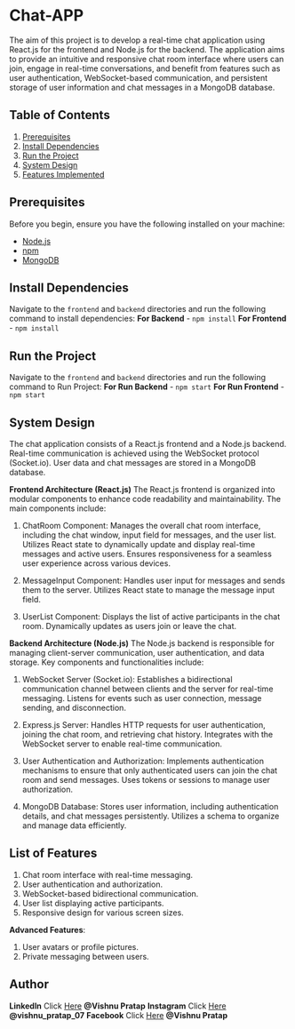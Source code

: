 # Chat-APP

The aim of this project is to develop a real-time chat application using React.js for the frontend and Node.js for the backend. The application aims to provide an intuitive and responsive chat room interface where users can join, engage in real-time conversations, and benefit from features such as user authentication, WebSocket-based communication, and persistent storage of user information and chat messages in a MongoDB database.

## Table of Contents

1. [Prerequisites](#prerequisites)
2. [Install Dependencies](#install-dependencies)
3. [Run the Project](#run-the-project)
4. [System Design](#system-design)
5. [Features Implemented](#features-implemented)

## Prerequisites
Before you begin, ensure you have the following installed on your machine:

- [Node.js](https://nodejs.org/)
- [npm](https://www.npmjs.com/)
- [MongoDB](https://www.mongodb.com/try/download/community)


## Install Dependencies

Navigate to the `frontend` and `backend` directories and run the following command to install dependencies:
**For Backend** - `npm install`
**For Frontend** - `npm install`

## Run the Project

Navigate to the `frontend` and `backend` directories and run the following command to Run Project:
**For Run Backend** - `npm start`
**For Run Frontend** - `npm start`

## System Design

The chat application consists of a React.js frontend and a Node.js backend. Real-time communication is achieved using the WebSocket protocol (Socket.io). User data and chat messages are stored in a MongoDB database.

**Frontend Architecture (React.js)**
The React.js frontend is organized into modular components to enhance code readability and maintainability. The main components include:
1) ChatRoom Component:
Manages the overall chat room interface, including the chat window, input field for messages, and the user list.
Utilizes React state to dynamically update and display real-time messages and active users.
Ensures responsiveness for a seamless user experience across various devices.

2) MessageInput Component:
Handles user input for messages and sends them to the server.
Utilizes React state to manage the message input field.

3) UserList Component:
Displays the list of active participants in the chat room.
Dynamically updates as users join or leave the chat.

**Backend Architecture (Node.js)**
The Node.js backend is responsible for managing client-server communication, user authentication, and data storage. Key components and functionalities include:

1) WebSocket Server (Socket.io):
Establishes a bidirectional communication channel between clients and the server for real-time messaging.
Listens for events such as user connection, message sending, and disconnection.

2) Express.js Server:
Handles HTTP requests for user authentication, joining the chat room, and retrieving chat history.
Integrates with the WebSocket server to enable real-time communication.

3) User Authentication and Authorization:
Implements authentication mechanisms to ensure that only authenticated users can join the chat room and send messages.
Uses tokens or sessions to manage user authorization.

4) MongoDB Database:
Stores user information, including authentication details, and chat messages persistently.
Utilizes a schema to organize and manage data efficiently.

## List of Features

1) Chat room interface with real-time messaging.
2) User authentication and authorization.
3) WebSocket-based bidirectional communication.
4) User list displaying active participants.
5) Responsive design for various screen sizes.

 
**Advanced Features**:
1) User avatars or profile pictures.
2) Private messaging between users.

 
## Author
**LinkedIn** Click [Here](https://www.linkedin.com/in/vishnu-pratap-a423b8203/) **@Vishnu Pratap**
**Instagram** Click [Here](https://instagram.com/vishnu_pratap_07?utm_source=qr&igshid=ZDc4ODBmNjlmNQ%3D%3D) **@vishnu_pratap_07**
**Facebook** Click [Here](https://www.facebook.com/vishnu.pratap.5220?mibextid=ZbWKwL) **@Vishnu Pratap**
